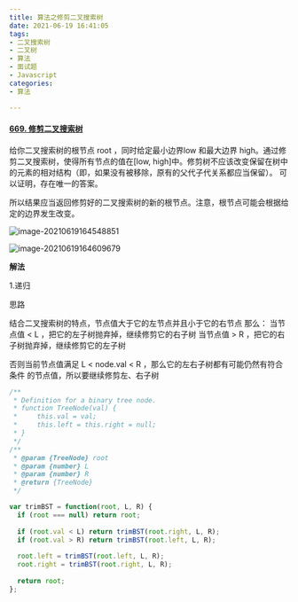 ```yaml
---
title: 算法之修剪二叉搜索树
date: 2021-06-19 16:41:05
tags:
- 二叉搜索树
- 二叉树
- 算法
- 面试题
- Javascript
categories:
- 算法

---
```


#### [669. 修剪二叉搜索树](https://leetcode-cn.com/problems/trim-a-binary-search-tree/)

给你二叉搜索树的根节点 root ，同时给定最小边界low 和最大边界 high。通过修剪二叉搜索树，使得所有节点的值在[low, high]中。修剪树不应该改变保留在树中的元素的相对结构（即，如果没有被移除，原有的父代子代关系都应当保留）。 可以证明，存在唯一的答案。

所以结果应当返回修剪好的二叉搜索树的新的根节点。注意，根节点可能会根据给定的边界发生改变。

![image-20210619164548851](image-20210619164548851.png)

![image-20210619164609679](image-20210619164609679.png)



**解法**

1.递归

思路

结合二叉搜索树的特点，节点值大于它的左节点并且小于它的右节点
那么：
  当节点值 < L ，把它的左子树抛弃掉，继续修剪它的右子树
  当节点值 > R ，把它的右子树抛弃掉，继续修剪它的左子树

  否则当前节点值满足 L < node.val < R ，那么它的左右子树都有可能仍然有符合条件
  的节点值，所以要继续修剪左、右子树



```js
/**
 * Definition for a binary tree node.
 * function TreeNode(val) {
 *     this.val = val;
 *     this.left = this.right = null;
 * }
 */
/**
 * @param {TreeNode} root
 * @param {number} L
 * @param {number} R
 * @return {TreeNode}
 */

var trimBST = function(root, L, R) {
  if (root === null) return root;
  
  if (root.val < L) return trimBST(root.right, L, R);
  if (root.val > R) return trimBST(root.left, L, R);
  
  root.left = trimBST(root.left, L, R);
  root.right = trimBST(root.right, L, R);
  
  return root;
};
```



